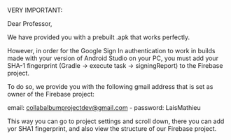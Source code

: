 VERY IMPORTANT:

Dear Professor,

We have provided you with a prebuilt .apk that works perfectly. 

However, in order for the Google Sign In authentication to work in builds made with your version of Android Studio on your PC,
you must add your SHA-1 fingerprint (Gradle -> execute task -> signingReport) to the Firebase project. 

To do so, we provide you with the following gmail address that is set as owner of the Firebase project:

email: collabalbumprojectdev@gmail.com - password: LaisMathieu

This way you can go to project settings and scroll down, there you can add yor SHA1 fingerprint, and also view the structure of our Firebase project.

